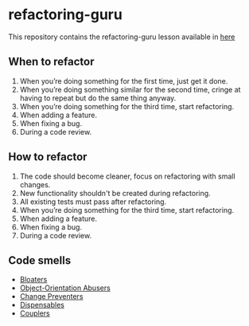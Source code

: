 # refactoring-guru

This repository contains the refactoring-guru lesson available in [here](https://refactoring.guru/)

## When to refactor

1. When you’re doing something for the first time, just get it done.
2. When you’re doing something similar for the second time, cringe at having to repeat but do the same thing anyway.
3. When you’re doing something for the third time, start refactoring.
4. When adding a feature.
5. When fixing a bug.
6. During a code review.

## How to refactor

1. The code should become cleaner, focus on refactoring with small changes.
2. New functionality shouldn't be created during refactoring.
3. All existing tests must pass after refactoring.
4. When you’re doing something for the third time, start refactoring.
5. When adding a feature.
6. When fixing a bug.
7. During a code review.

## Code smells

* [Bloaters](https://github.com/latuconsinafr/refactoring-guru/tree/main/bloaters)
* [Object-Orientation Abusers]() 
* [Change Preventers]()
* [Dispensables]() 
* [Couplers]()

